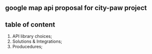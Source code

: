 ## google map api proposal for city-paw project

## table of content
1) API library choices;
2) Solutions & Integrations;
3) Producedures;